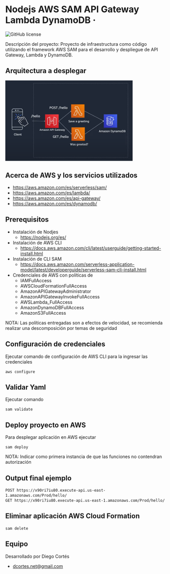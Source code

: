 # Nodejs AWS SAM API Gateway Lambda DynamoDB &middot; 

![GitHub license](https://img.shields.io/badge/license-MIT-blue.svg)

Descripción del proyecto: Proyecto de infraestructura como código utilizando el framework AWS SAM para el desarrollo y despliegue de API Gateway, Lambda y DynamoDB.

## Arquitectura a desplegar

<img width="400" alt="cal-ios" src="./infra.png">

## Acerca de AWS y los servicios utilizados

* https://aws.amazon.com/es/serverless/sam/
* https://aws.amazon.com/es/lambda/
* https://aws.amazon.com/es/api-gateway/
* https://aws.amazon.com/es/dynamodb/

## Prerequisitos

* Instalación de Nodjes
  + https://nodejs.org/es/
* Instalación de AWS CLI
  + https://docs.aws.amazon.com/cli/latest/userguide/getting-started-install.html
* Instalación de CLI SAM
  + https://docs.aws.amazon.com/serverless-application-model/latest/developerguide/serverless-sam-cli-install.html
* Credenciales de AWS con políticas de
  + IAMFullAccess
  + AWSCloudFormationFullAccess
  + AmazonAPIGatewayAdministrator
  + AmazonAPIGatewayInvokeFullAccess
  + AWSLambda_FullAccess
  + AmazonDynamoDBFullAccess
  + AmazonS3FullAccess

NOTA: Las políticas entregadas son a efectos de velocidad, se recomienda realizar una descomposición por temas de seguridad
## Configuración de credenciales

Ejecutar comando de configuración de AWS CLI para la ingresar las credenciales

```
aws configure
```

## Validar Yaml

Ejecutar comando

```
sam validate
```

## Deploy proyecto en AWS

Para desplegar aplicación en AWS ejecutar

```
sam deploy
```
NOTA: Indicar como primera instancia de que las funciones no contendran autorización


## Output final ejemplo
```
POST https://x90ri7iu80.execute-api.us-east-1.amazonaws.com/Prod/hello/
GET https://x90ri7iu80.execute-api.us-east-1.amazonaws.com/Prod/hello/
```

## Eliminar aplicación AWS Cloud Formation

```
sam delete
```

## Equipo

Desarrollado por Diego Cortés

* dcortes.net@gmail.com

